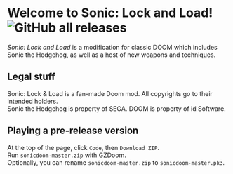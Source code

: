 # Welcome to Sonic: Lock and Load! ![GitHub all releases](https://img.shields.io/github/downloads/SpeedStriker243/sonicdoom/total)
*Sonic: Lock and Load* is a modification for classic DOOM which includes Sonic the Hedgehog, as well as a host of new weapons and techniques.

## Legal stuff
Sonic: Lock & Load is a fan-made Doom mod. All copyrights go to their intended holders.<br>
Sonic the Hedgehog is property of SEGA. DOOM is property of id Software.

## Playing a pre-release version
At the top of the page, click `Code`, then `Download ZIP`.<br>
Run `sonicdoom-master.zip` with GZDoom.<br>
Optionally, you can rename `sonicdoom-master.zip` to `sonicdoom-master.pk3`.

